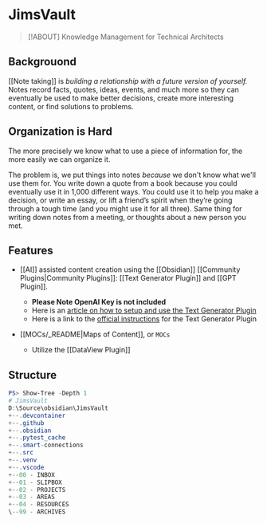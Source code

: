 # JimsVault

> [!ABOUT]
> Knowledge Management for Technical Architects

## Backgrouond

[[Note taking]] is *building a relationship with a future version of yourself.* Notes record facts, quotes, ideas, events, and much more so they can eventually be used to make better decisions, create more interesting content, or find solutions to problems.

## Organization is Hard

The more precisely we know what to use a piece of information for, the more easily we can organize it.

The problem is, we put things into notes _because_ we don't know what we'll use them for. You write down a quote from a book because you could eventually use it in 1,000 different ways. You could use it to help you make a decision, or write an essay, or lift a friend’s spirit when they’re going through a tough time (and you might use it for all three). Same thing for writing down notes from a meeting, or thoughts about a new person you met.


## Features

- [[AI]] assisted content creation using the [[Obsidian]] [[Community Plugins|Community Plugins]]: [[Text Generator Plugin]] and [[GPT Plugin]].
	- **Please Note OpenAI Key is not included**
	- Here is an [article on how to setup and use the Text Generator Plugin](https://medium.com/os-techblog/obsidians-open-ai-gtp-3-text-generator-980d64e0067f)
	- Here is a link to the [official instructions](https://github.com/nhaouari/obsidian-textgenerator-plugin) for the Text Generator Plugin

- [[MOCs/_README|Maps of Content]], or `MOCs`
	- Utilize the [[DataView Plugin]]

## Structure

```powershell
PS> Show-Tree -Depth 1
# JimsVault
D:\Source\obsidian\JimsVault
+--.devcontainer
+--.github
+--.obsidian
+--.pytest_cache
+--.smart-connections
+--.src
+--.venv
+--.vscode
+--00 - INBOX
+--01 - SLIPBOX
+--02 - PROJECTS
+--03 - AREAS
+--04 - RESOURCES
\--99 - ARCHIVES
```
